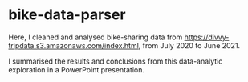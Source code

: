 # bike-data-parser

Here, I cleaned and analysed bike-sharing data from https://divvy-tripdata.s3.amazonaws.com/index.html, from July 2020 to June 2021.

I summarised the results and conclusions from this data-analytic exploration in a PowerPoint presentation.

